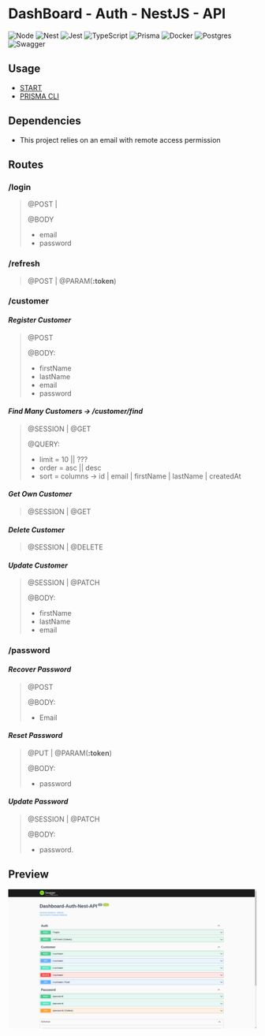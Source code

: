 # DashBoard - Auth - NestJS - API

![Node](https://img.shields.io/badge/Node.JS-white?style=for-the-badge&logo=node.js&logoColor=black)
![Nest](https://img.shields.io/badge/Nest.JS-white?style=for-the-badge&logo=nestjs&logoColor=black)
![Jest](https://img.shields.io/badge/Jest-white?style=for-the-badge&logo=jest&logoColor=black)
![TypeScript](https://img.shields.io/badge/TypeScript-white?style=for-the-badge&logo=TypeScript&logoColor=black)
![Prisma](https://img.shields.io/badge/Prisma-white?style=for-the-badge&logo=prisma&logoColor=black)
![Docker](https://img.shields.io/badge/Docker-white?style=for-the-badge&logo=Docker&logoColor=black)
![Postgres](https://img.shields.io/badge/Postgres-white?style=for-the-badge&logo=postgresql&logoColor=black)
![Swagger](https://img.shields.io/badge/Swagger-white?style=for-the-badge&logo=swagger&logoColor=black)

## Usage

- [START](START.md)
- [PRISMA CLI](PRISMA.md)

## Dependencies

- This project relies on an email with remote access permission

## Routes

### **/login**

> @POST |
>
> @BODY
>
> - email
> - password

### **/refresh**

> @POST | @PARAM(**:token**)

### **/customer**

#### _Register Customer_

> @POST
>
> @BODY:
>
> - firstName
> - lastName
> - email
> - password

#### _Find Many Customers  -> **/customer/find**_

> @SESSION | @GET
>
> @QUERY:
>
> - limit = 10 || ???
> - order = asc || desc
> - sort = columns -> id | email | firstName | lastName | createdAt

#### _Get Own Customer_

> @SESSION | @GET

#### _Delete Customer_

> @SESSION | @DELETE

#### _Update Customer_

> @SESSION | @PATCH
>
> @BODY:
>
> - firstName
> - lastName
> - email

### **/password**

#### _Recover Password_

> @POST
>
> @BODY:
>
> - Email

#### _Reset Password_

> @PUT | @PARAM(**:token**)
>
> @BODY:
>
> - password

#### _Update Password_

> @SESSION | @PATCH
>
> @BODY:
>
> - password.

## Preview

![preview](d-board-preview.png)
